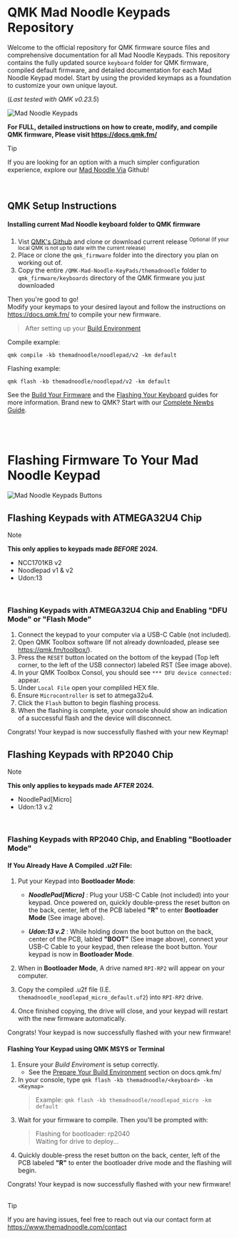 # QMK Mad Noodle Keypads Repository

Welcome to the official repository for QMK firmware source files and comprehensive documentation for all Mad Noodle Keypads. This repository contains the fully updated source `keyboard` folder for QMK firmware, compiled default firmware, and detailed documentation for each Mad Noodle Keypad model. Start by using the provided keymaps as a foundation to customize your own unique layout.
<br>

(_Last tested with QMK v0.23.5_)

![Mad Noodle Keypads](https://static.wixstatic.com/media/59d0ff_93217686786e482a95893e8f7949bd16~mv2.png)


 **For FULL, detailed instructions on how to create, modify, and compile QMK firmware, Please visit https://docs.qmk.fm/**
 <br>
 
> [!TIP]
> If you are looking for an option with a much simpler configuration experience, explore our [Mad Noodle Via](https://github.com/The-Mad-Noodle/Mad-Noodle-Via-Support) Github!
 <br>
 
## QMK Setup Instructions


#### Installing current Mad Noodle keyboard folder to QMK firmware



1. Vist [QMK's Github](https://github.com/qmk/qmk_firmware) and clone or download current release
<sup>Optional (If your local QMK is not up to date with the current release)
2. Place or clone the `qmk_firmware` folder into the directory you plan on working out of.
3. Copy the entire `/QMK-Mad-Noodle-KeyPads/themadnoodle` folder to `qmk_firmware/keyboards` directory of the QMK firmware you just downloaded

Then you're good to go! <br>
Modify your keymaps to your desired layout and follow the instructions on https://docs.qmk.fm/ to compile your new firmware.

> After setting up your [Build Environment](https://docs.qmk.fm/#/getting_started_build_tools?id=set-up-your-environment)

Compile example:

    qmk compile -kb themadnoodle/noodlepad/v2 -km default

Flashing example:

    qmk flash -kb themadnoodle/noodlepad/v2 -km default

See the [Build Your Firmware](https://docs.qmk.fm/#/newbs_building_firmware?id=build-your-firmware) and the [Flashing Your Keyboard](https://docs.qmk.fm/#/newbs_flashing) guides for more information. Brand new to QMK? Start with our [Complete Newbs Guide](https://docs.qmk.fm/#/newbs).

<br>
<br>

# Flashing Firmware To Your Mad Noodle Keypad
![Mad Noodle Keypads Buttons](https://static.wixstatic.com/media/59d0ff_262ab87b5e864e1995df2ad965f7e41c~mv2.png)
## Flashing Keypads with ATMEGA32U4 Chip
> [!NOTE]
> **This only applies to keypads made _BEFORE_ 2024.**
> - NCC1701KB v2
> - Noodlepad v1 & v2
> - Udon:13
<br>

### Flashing Keypads with ATMEGA32U4 Chip and Enabling "DFU Mode" or "Flash Mode"

1. Connect the keypad to your computer via a USB-C Cable (not included).
2. Open QMK Toolbox software (If not already downloaded, please see https://qmk.fm/toolbox/).
3. Press the `RESET` button located on the bottom of the keypad (Top left corner, to the left of the USB connector) labeled RST (See image above).
4. In your QMK Toolbox Consol, you should see `*** DFU device connected:` appear.
5. Under `Local File` open your compliled HEX file.
6. Ensure `Microcontroller` is set to atmega32u4.
7. Click the `Flash` button to begin flashing process.
8. When the flashing is complete, your console should show an indication of a successful flash and the device will disconnect.

Congrats! Your keypad is now successfully flashed with your new Keymap! 

## Flashing Keypads with RP2040 Chip
> [!NOTE]
> **This only applies to keypads made _AFTER_ 2024.**
> - NoodlePad[Micro]
> - Udon:13 v.2
<br>

### Flashing Keypads with RP2040 Chip, and Enabling "Bootloader Mode"

#### If You Already Have A Compiled .u2f File:

1. Put your Keypad into **Bootloader Mode**:
    - ***NoodlePad[Micro]*** : Plug your USB-C Cable (not included) into your keypad. Once powered on, quickly double-press the reset button on the back, center, left of the PCB labeled **"R"** to enter **Bootloader Mode** (See image above).

    - ***Udon:13 v.2*** : While holding down the boot button on the back, center of the PCB, labled **"BOOT"** (See image above), connect your USB-C Cable to your keypad, then release the boot button. Your keypad is now in **Bootloader Mode**. 


2. When in **Bootloader Mode**, A drive named `RPI-RP2` will appear on your computer.
3. Copy the compiled .u2f file (I.E. `themadnoodle_noodlepad_micro_default.uf2`) into `RPI-RP2` drive.
4. Once finished copying, the drive will close, and your keypad will restart with the new firmware automatically.

Congrats! Your keypad is now successfully flashed with your new firmware!

#### Flashing Your Keypad using QMK MSYS or Terminal

1. Ensure your _Build Enviroment_ is setup correctly. 
    - See the [Prepare Your Build Environment](https://docs.qmk.fm/#/getting_started_build_tools?id=set-up-your-environment) section on docs.qmk.fm/
2. In your console, type `qmk flash -kb themadnoodle/<keyboard> -km <Keymap>`
    >  Example: `qmk flash -kb themadnoodle/noodlepad_micro -km default`
3. Wait for your firmware to compile. Then you'll be prompted with:
    >Flashing for bootloader: rp2040<br>
    >Waiting for drive to deploy...
4. Quickly double-press the reset button on the back, center, left of the PCB labeled **"R"** to enter the bootloader drive mode and the flashing will begin. 

Congrats! Your keypad is now successfully flashed with your new firmware!
<br>
<br>
> [!TIP]
> If you are having issues, feel free to reach out via our contact form at https://www.themadnoodle.com/contact
